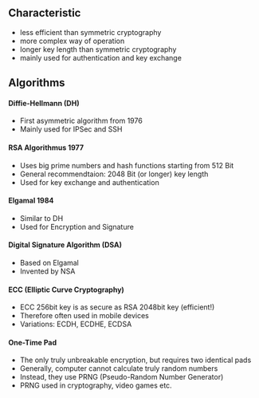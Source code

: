 ## Characteristic
- less efficient than symmetric cryptography 
- more complex way of operation 
- longer key length than symmetric cryptography
- mainly used for authentication and key exchange 

## Algorithms

#### Diffie-Hellmann (DH)
- First asymmetric algorithm from 1976
- Mainly used for IPSec and SSH 

#### RSA Algorithmus 1977
- Uses big prime numbers and hash functions starting from 512 Bit 
- General recommendtaion: 2048 Bit (or longer) key length
- Used for key exchange and authentication 

#### Elgamal 1984
- Similar to DH
- Used for Encryption and Signature 

#### Digital Signature Algorithm (DSA)
- Based on Elgamal 
- Invented by NSA

#### ECC (Elliptic Curve Cryptography)
- ECC 256bit key is as secure as RSA 2048bit key (efficient!)
- Therefore often used in mobile devices
- Variations: ECDH, ECDHE, ECDSA

#### One-Time Pad
- The only truly unbreakable encryption, but requires two identical pads
- Generally, computer cannot calculate truly random numbers
- Instead, they use PRNG (Pseudo-Random Number Generator)
- PRNG used in cryptography, video games etc.
